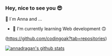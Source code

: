 ### Hey, nice to see you 😎
👋 I´m Anna and ...

- 🌱 I'm currently learning Web development 🙃

(https://github.com/codingoak?tab=repositories)

[![annadragan's github stats](https://github-readme-stats.vercel.app/api?username=annadragan)](https://github.com/anuraghazra/github-readme-stats)



<!--
**annadragan/annadragan** is a ✨ _special_ ✨ repository because its `README.md` (this file) appears on your GitHub profile.

Here are some ideas to get you started:

- 🔭 I’m currently working on ...
- 🌱 I’m currently learning ...
- 👯 I’m looking to collaborate on ...
- 🤔 I’m looking for help with ...
- 💬 Ask me about ...
- 📫 How to reach me: ...
- 😄 Pronouns: ...
- ⚡ Fun fact: ...
-->
